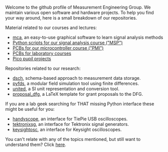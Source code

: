 Welcome to the github profile of Measurement Engineering Group. 
We maintain various open software and hardware projects.
To help you find your way around, here is a small breakdown of our repositories.

Material related to our courses and lectures:

* [mca](https://github.com/emtpb/mca), an easy-to-use graphical software to learn signal analysis methods
* [Python scripts for our signal analysis course ("MSP")](https://github.com/search?q=org%3Aemtpb+msp-&type=repo)
* [PCBs for our microcontroller course ("PMI")](https://github.com/search?q=org%3Aemtpb+pmi-&type=repo)
* [PCBs for laboratory courses](https://github.com/beecourse)
* [Pico pupil projects](https://github.com/search?q=org%3Aemtpb+pico-&type=repo)

Repositories related to our research:

* [dsch](https://github.com/emtpb/dsch), schema-based approach to measurement data storage.
* [pyfds](https://github.com/emtpb/pyfds), a modular field simulation tool using finite differences.
* [united](https://github.com/emtpb/united), a SI unit representation and conversion tool.
* [proposal_dfg](https://github.com/emtpb/proposal_dfg), a LaTeX template for grant proposals to the DFG.

If you are a lab geek searching for THAT missing Python interface these might be useful for you:

* [handyscope](https://github.com/emtpb/handyscope), an interface for TiePie USB oscilloscopes.  
* [tektronixsg](https://github.com/emtpb/tektronixsg), an interface for Tektronix signal generators.
* [keysightosc](https://github.com/emtpb/keysightosc), an interface for Keysight oscilloscopes.

You can't relate with any of the topics mentioned, but still want to understand them? Click [here](https://go.upb.de/studiere-et).
